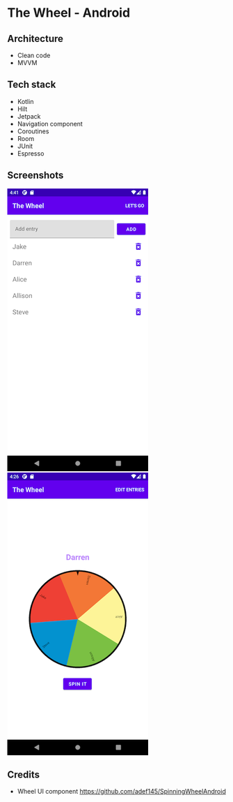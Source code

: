 The Wheel - Android
====================================


Architecture
------------
- Clean code
- MVVM

Tech stack
------------
- Kotlin
- Hilt
- Jetpack
- Navigation component
- Coroutines
- Room
- JUnit
- Espresso


Screenshots
-------------
![alt text](screenshots/screen_shot1.PNG)   ![alt text](screenshots/screen_shot2.PNG)



Credits
-------
- Wheel UI component https://github.com/adef145/SpinningWheelAndroid
